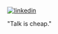 [![linkedin](https://img.shields.io/badge/LinkedIn-0077B5?style=for-the-badge&logo=linkedin&logoColor=white)](https://www.linkedin.com/in/omrcnkpln/)

"Talk is cheap."
